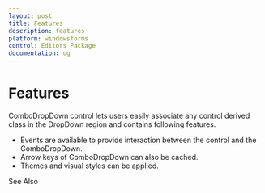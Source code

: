 ```yaml
---
layout: post
title: Features
description: features
platform: windowsforms
control: Editors Package
documentation: ug
---
```


# Features

ComboDropDown control lets users easily associate any control derived class in the DropDown region and contains following features.

* Events are available to provide interaction between the control and the ComboDropDown.
* Arrow keys of ComboDropDown can also be cached.
* Themes and visual styles can be applied.

See Also 